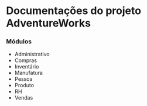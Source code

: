 # Documentações do projeto AdventureWorks

### Módulos
- Administrativo
- Compras
- Inventário
- Manufatura
- Pessoa
- Produto
- RH
- Vendas
